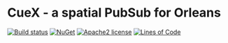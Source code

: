# CueX - a spatial PubSub for Orleans

[![Build status](https://ci.appveyor.com/api/projects/status/xybh3fch67vrbq5e/branch/master?svg=true)](https://ci.appveyor.com/project/trevex/cuex/branch/master)
[![NuGet](https://img.shields.io/nuget/v/CueX.Core.svg)](https://www.nuget.org/packages/CueX.Core)
[![Apache2 
license](https://img.shields.io/badge/license-Apache2-blue.svg)](https://github.com/trevex/CueX/blob/master/LICENSE)
[![Lines of Code](https://tokei.rs/b1/github/trevex/CueX?category=code)](https://github.com/Aaronepower/tokei)

